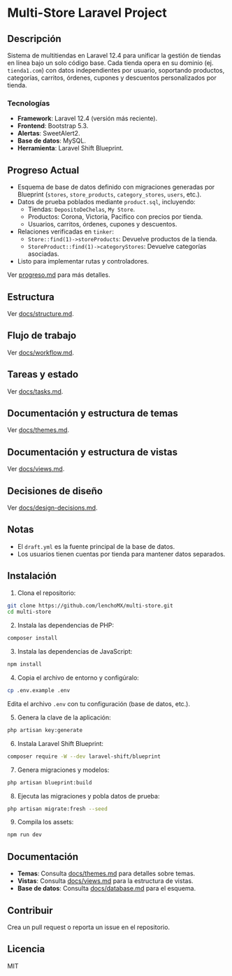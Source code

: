 # Multi-Store Laravel Project

## Descripción
Sistema de multitiendas en Laravel 12.4 para unificar la gestión de tiendas en línea bajo un solo código base. Cada tienda opera en su dominio (ej. `tienda1.com`) con datos independientes por usuario, soportando productos, categorías, carritos, órdenes, cupones y descuentos personalizados por tienda.

### Tecnologías
- **Framework**: Laravel 12.4 (versión más reciente).
- **Frontend**: Bootstrap 5.3.
- **Alertas**: SweetAlert2.
- **Base de datos**: MySQL.
- **Herramienta**: Laravel Shift Blueprint.

## Progreso Actual
- Esquema de base de datos definido con migraciones generadas por Blueprint (`stores`, `store_products`, `category_stores`, `users`, etc.).
- Datos de prueba poblados mediante `product.sql`, incluyendo:
  - Tiendas: `DepositoDeChelas`, `My Store`.
  - Productos: Corona, Victoria, Pacifico con precios por tienda.
  - Usuarios, carritos, órdenes, cupones y descuentos.
- Relaciones verificadas en `tinker`:
  - `Store::find(1)->storeProducts`: Devuelve productos de la tienda.
  - `StoreProduct::find(1)->categoryStores`: Devuelve categorías asociadas.
- Listo para implementar rutas y controladores.

Ver [progreso.md](docs/progreso.md) para más detalles.

## Estructura
Ver [docs/structure.md](docs/structure.md).

## Flujo de trabajo
Ver [docs/workflow.md](docs/workflow.md).

## Tareas y estado
Ver [docs/tasks.md](docs/tasks.md).

## Documentación y estructura de temas
Ver [docs/themes.md](docs/themes.md).

## Documentación y estructura de vistas
Ver [docs/views.md](docs/views.md).

## Decisiones de diseño
Ver [docs/design-decisions.md](docs/design-decisions.md).

## Notas
- El `draft.yml` es la fuente principal de la base de datos.
- Los usuarios tienen cuentas por tienda para mantener datos separados.

## Instalación

1. Clona el repositorio:
```bash
git clone https://github.com/lenchoMX/multi-store.git
cd multi-store
```

2. Instala las dependencias de PHP:
```bash
composer install
```

3. Instala las dependencias de JavaScript:
```bash
npm install
```

4. Copia el archivo de entorno y configúralo:
```bash
cp .env.example .env
```
Edita el archivo `.env` con tu configuración (base de datos, etc.).

5. Genera la clave de la aplicación:
```bash
php artisan key:generate
```

6. Instala Laravel Shift Blueprint:
```bash
composer require -W --dev laravel-shift/blueprint
```

7. Genera migraciones y modelos:
```bash
php artisan blueprint:build
```

8. Ejecuta las migraciones y pobla datos de prueba:
```bash
php artisan migrate:fresh --seed
```

9. Compila los assets:
```bash
npm run dev
```

## Documentación
- **Temas**: Consulta [docs/themes.md](docs/themes.md) para detalles sobre temas.
- **Vistas**: Consulta [docs/views.md](docs/views.md) para la estructura de vistas.
- **Base de datos**: Consulta [docs/database.md](docs/database.md) para el esquema.

## Contribuir
Crea un pull request o reporta un issue en el repositorio.

## Licencia
MIT